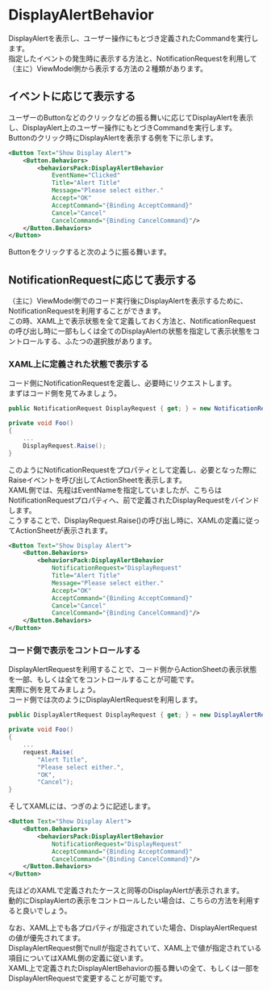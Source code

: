 # DisplayAlertBehavior

DisplayAlertを表示し、ユーザー操作にもとづき定義されたCommandを実行します。    
指定したイベントの発生時に表示する方法と、NotificationRequestを利用して（主に）ViewModel側から表示する方法の２種類があります。  

## イベントに応じて表示する  

ユーザーのButtonなどのクリックなどの振る舞いに応じてDisplayAlertを表示し、DisplayAlert上のユーザー操作にもとづきCommandを実行します。  
Buttonのクリック時にDisplayAlertを表示する例を下に示します。  

```xml
<Button Text="Show Display Alert">
    <Button.Behaviors>
        <behaviorsPack:DisplayAlertBehavior
            EventName="Clicked"
            Title="Alert Title"
            Message="Please select either."
            Accept="OK"
            AcceptCommand="{Binding AcceptCommand}"
            Cancel="Cancel"
            CancelCommand="{Binding CancelCommand}"/>
    </Button.Behaviors>
</Button>
```

Buttonをクリックすると次のように振る舞います。  

## NotificationRequestに応じて表示する  

（主に）ViewModel側でのコード実行後にDisplayAlertを表示するために、NotificationRequestを利用することができます。  
この時、XAML上で表示状態を全て定義しておく方法と、NotificationRequestの呼び出し時に一部もしくは全てのDisplayAlertの状態を指定して表示状態をコントロールする、ふたつの選択肢があります。  

### XAML上に定義された状態で表示する  

コード側にNotificationRequestを定義し、必要時にリクエストします。  
まずはコード側を見てみましょう。  

```cs
public NotificationRequest DisplayRequest { get; } = new NotificationRequest();

private void Foo()
{
    ...
    DisplayRequest.Raise();
}
```

このようにNotificationRequestをプロパティとして定義し、必要となった際にRaiseイベントを呼び出してActionSheetを表示します。  
XAML側では、先程はEventNameを指定していましたが、こちらはNotificationRequestプロパティへ、前で定義されたDisplayRequestをバインドします。  
こうすることで、DisplayRequest.Raise()の呼び出し時に、XAMLの定義に従ってActionSheetが表示されます。

```xml
<Button Text="Show Display Alert">
    <Button.Behaviors>
        <behaviorsPack:DisplayAlertBehavior
            NotificationRequest="DisplayRequest"
            Title="Alert Title"
            Message="Please select either."
            Accept="OK"
            AcceptCommand="{Binding AcceptCommand}"
            Cancel="Cancel"
            CancelCommand="{Binding CancelCommand}"/>
    </Button.Behaviors>
</Button>
```

### コード側で表示をコントロールする  

DisplayAlertRequestを利用することで、コード側からActionSheetの表示状態を一部、もしくは全てをコントロールすることが可能です。  
実際に例を見てみましょう。  
コード側では次のようにDisplayAlertRequestを利用します。  

```cs
public DisplayAlertRequest DisplayRequest { get; } = new DisplayAlertRequest();

private void Foo()
{
    ...
	request.Raise(
        "Alert Title", 
        "Please select either.", 
        "OK", 
        "Cancel");
}
```

そしてXAMLには、つぎのように記述します。  

```xml
<Button Text="Show Display Alert">
    <Button.Behaviors>
        <behaviorsPack:DisplayAlertBehavior
            NotificationRequest="DisplayRequest"
            AcceptCommand="{Binding AcceptCommand}"
            CancelCommand="{Binding CancelCommand}"/>
    </Button.Behaviors>
</Button>
```

先ほどのXAMLで定義されたケースと同等のDisplayAlertが表示されます。  
動的にDisplayAlertの表示をコントロールしたい場合は、こちらの方法を利用すると良いでしょう。  

なお、XAML上でも各プロパティが指定されていた場合、DisplayAlertRequestの値が優先されてます。  
DisplayAlertRequest側でnullが指定されていて、XAML上で値が指定されている項目についてはXAML側の定義に従います。  
XAML上で定義されたDisplayAlertBehaviorの振る舞いの全て、もしくは一部をDisplayAlertRequestで変更することが可能です。  
